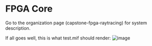 # FPGA Core

Go to the organization page (capstone-fpga-raytracing) for system description.

If all goes well, this is what test.mif should render:
![image](https://github.com/capstone-team-2023844-fpga-raytracing/FPGA/assets/34803055/a7b2bc61-ced0-4738-a45d-7d723f4639b2)
